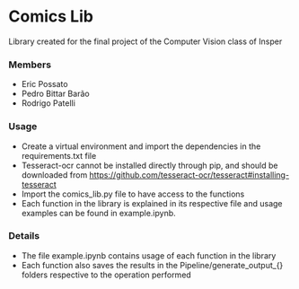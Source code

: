 # Comics Lib

Library created for the final project of the Computer Vision class of Insper

### Members
- Eric Possato
- Pedro Bittar Barão
- Rodrigo Patelli

### Usage
- Create a virtual environment and import the dependencies in the requirements.txt file
- Tesseract-ocr cannot be installed directly through pip, and should be downloaded from https://github.com/tesseract-ocr/tesseract#installing-tesseract
- Import the comics_lib.py file to have access to the functions
- Each function in the library is explained in its respective file and usage examples can be found in example.ipynb.

### Details
- The file example.ipynb contains usage of each function in the library
- Each function also saves the results in the Pipeline/generate_output_{} folders respective to the operation performed